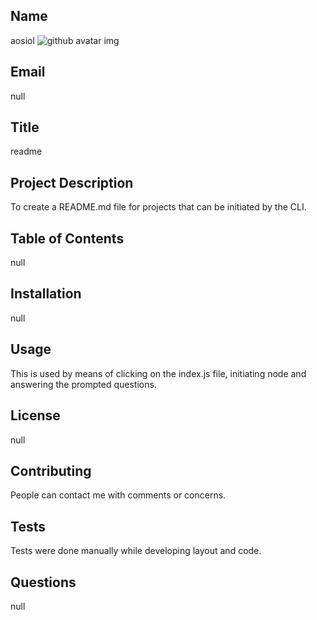 

## Name 
 aosiol
![github avatar img](https://avatars2.githubusercontent.com/u/58962564?v=4 "My Image")

## Email
 null

## Title 
 readme

## Project Description
 To create a README.md file for projects that can be initiated by the CLI. 

## Table of Contents
 null

## Installation
 null

## Usage
 This is used by means of clicking on the index.js file, initiating node and answering the prompted questions.

## License
 null

## Contributing
 People can contact me with comments or concerns.

## Tests
 Tests were done manually while developing layout and code.

## Questions
 null


